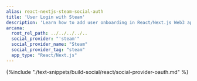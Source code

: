```yaml
---
alias: react-nextjs-steam-social-auth
title: 'User Login with Steam'
description: 'Learn how to add user onboarding in React/Next.js Web3 apps using custom login UI and Steam as the social OAuth provider.'
arcana:
  root_rel_path: ../../../../..
  social_provider: "'steam'"
  social_provider_name: "Steam"
  social_provider_tag: "steam"
  app_type: "React/Next.js"
---
```


{%include "./text-snippets/build-social/react/social-provider-oauth.md" %}